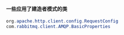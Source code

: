 #### 一些应用了建造者模式的类
~~~	java
org.apache.http.client.config.RequestConfig
com.rabbitmq.client.AMQP.BasicProperties
~~~
